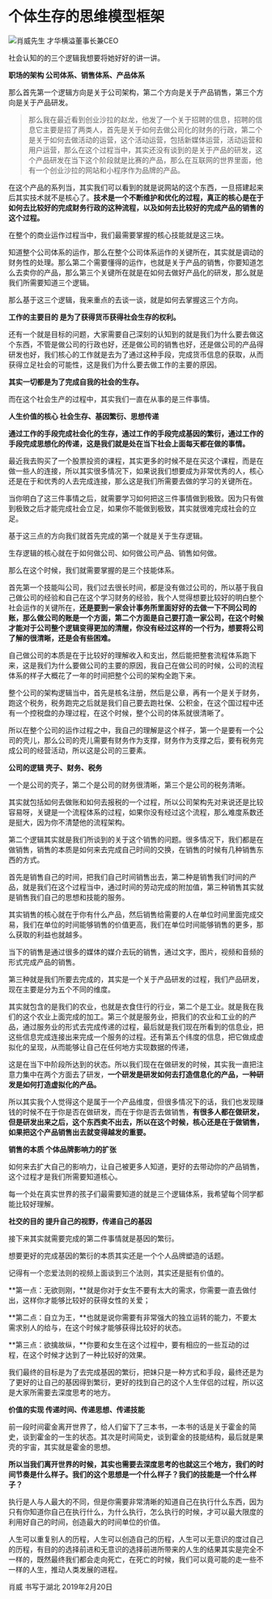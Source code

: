 # 个体生存的思维模型框架

![肖威先生 才华横溢董事长兼CEO](https://upload-images.jianshu.io/upload_images/7680238-a7230f48e5732dbc?imageMogr2/auto-orient/strip%7CimageView2/2/w/700)

社会认知的的三个逻辑我想要将她好好的讲一讲。

**职场的架构
公司体系、销售体系、产品体系**

那么首先第一个逻辑方向是关于公司架构，第二个方向是关于产品销售，第三个方向是关于产品研发。

>那么我在最近看到创业沙拉的赵龙，他发了一个关于招聘的信息，招聘的信息它主要是招了两类人，首先是关于如何去做公司化的财务的行政，第二个是关于如何去做活动的运营，这个活动运营，包括新媒体运营，活动运营和用户运营，那么在这个过程当中，其实还没有谈到的是关于产品的研发，这个产品研发在当下这个阶段就是比赛的产品，那么在互联网的世界里面，他有一个创业沙拉的网站和小程序作为品牌的产品。


在这个产品的系列当，其实我们可以看到的就是说网站的这个东西，一旦搭建起来后其实技术就不是核心了。**技术是一个不断维护和优化的过程，真正的核心是在于如何去比较好的完成财务行政的这种流程，以及如何去比较好的完成产品的销售的这个过程。**


在整个的商业运作过程当中，我们最需要掌握的核心技能就是这三块。

知道整个公司体系的运作，那么在整个公司体系运作的关键所在，其实就是调动的财务性的处理。那么第二个需要懂得的运作，也就是关于产品的销售，你要知道怎么去卖你的产品，那么第三个关键所在就是在如何去做好产品化的研发，那么就是我们所需要知道三个逻辑。

那么基于这三个逻辑，我来重点的去谈一谈，就是如何去掌握这三个方向。

**工作的主要目的
是为了获得货币获得社会生存的权利。**

还有一个就是目标的问题，大家需要自己深刻的认知到的就是我们为什么要去做这个东西，不管是做公司的行政也好，还是做公司的销售也好，还是做公司的产品得研发也好，我们核心的工作就是去为了通过这种手段，完成货币信息的获取，从而获得立足社会的可能性，这是我们为什么要去做工作的主要的原因。


**其实一切都是为了完成自我的社会的生存。**

而在这个社会生产的过程中，其实我们一直在从事的是三件事情。

**人生价值的核心
社会生存、基因繁衍、思想传递**

**通过工作的手段完成社会化的生存，通过工作的手段完成基因的繁衍，通过工作的手段完成思想化的传递，这是我们就是处在当下社会上面每天都在做的事情。**

最近我去购买了一个股票投资的课程，其实更多的时候不是在买这个课程，而是在做一些人的连接，所以其实很多情况下，如果说我们想要成为非常优秀的人，核心还是在于和优秀的人去完成连接，那么这是我们所需要去做的学习的关键所在。


当你明白了这三件事情之后，就需要学习如何把这三件事情做到极致。因为只有做到极致之后才能完成社会立足，如果你不能做到极致，其实就很难完成社会的立足。



基于这三点的方向我们就首先完成的第一个就是关于生存逻辑。

生存逻辑的核心就在于如何做公司、如何做公司产品、销售如何做。

那么在这个时候，我们就需要掌握的是三个技能体系。

首先第一个技能叫公司，我们过去很长时间，都是没有做过公司的，所以基于我自己做公司的经验和自己在这个学习财务的经验，我个人觉得想要比较好的明白整个社会运作的关键所在，**还是要到一家会计事务所里面好好的去做一下不同公司的账，那么做公司的账是一个方面，第二个方面是自己要打造一家公司，在这个时候才能对于公司整个逻辑变得更加的清醒，你没有经过这样的一个行为，想要将公司了解的很清晰，还是会有些困难。**


自己做公司的本质是在于比较好的理解收入和支出，然后能把整套流程体系跑下来，这是我们为什么要做公司的主要的原因，我自己在做公司的时候，公司的流程体系的样子大概花了一年的时间把整个公司的架构全跑下来。


整个公司的架构逻辑当中，首先是核名注册，然后是公章，再有一个是关于财务，跑这个税务，税务跑完之后就是我们自己要去跑社保、公积金，在这个国过程中还有一个控税盘的办理过程，在这个时候，整个公司的体系就很清晰了。

所以在整个公司的运作过程之中，我自己的理解是这个样子，第一个是要有一个公司的壳儿，那么公司的壳儿需要有财务作为支撑，财务作为支撑之后，要有税务完成公司的经营活动，所以这是公司的三要素。

**公司的逻辑
壳子、财务、税务**

一个是公司的壳子，第二个是公司的财务很清晰，第三个是公司的税务清晰。

其实就包括如何去做账和如何去报税的一个过程，所以公司架构先对来说还是比较容易呀，关键是一个流程体系的过程，如果你没有经过这个流程，那么难度系数还是挺大，因为你不清楚他的流程架构。


第二个逻辑其实就是我们所谈到的关于这个销售的问题。很多情况下，我们都是在做销售，销售的本质是如何来去完成自己时间的交换，在销售的时候有几种销售东西的方式。

首先是销售自己的时间，把我们自己时间销售出去，第二种是销售我们时间的产品，就是我们在这个过程当中，通过时间的劳动完成的附加值，第三种销售其实就是销售我们自己的思想和技能的服务。

其实销售的核心就在于你有什么产品，然后销售给需要的人在单位时间里面完成交易，我们在单位的时间能够销售的价值更高，我们在单位时间能够销售的更多，那么获取的利益也就越多。


当下的销售是通过很多的媒体的媒介去玩的销售，通过文字，图片，视频和音频的形式完成产品的销售。

第三种就是我们所要去完成的，其实是一个关于产品研发的过程，我们产品研发，现在主要是分为五个不同的维度。

其实就包含的是我们的农业，也就是衣食住行的行业，第二个是工业。就是我在我们的这个农业上面完成的加工。第三个就是服务业，把我们的农业和工业的的产品，通过服务业的形式去完成传递的过程，最后就是我们现在所看到的信息业，把这些信息完成连接出来完成一个服务的过程。还有第五个纬度的信息，把它做成虚拟化的呈现，从而能够让自己在任何地方实现数据的传递，


这是在当下中阶段所达到的状态。所以我们现在在做研发的时候，其实我一直把注意力集中在两个方面去了研发，**一个研发是研发如何去打造信息化的产品，一种研发是如何打造虚拟化的产品。**


所以其实我个人觉得这个是属于一个产品维度，但很多情况下的话，我们也发现赚钱的时候不在于你是否在做研发，而在于你是否去做销售，**有很多人都在做研发，但是研发出来之后，这个东西卖不出去，所以在这个时候，核心还是在于做销售，如果把这个产品销售出去就变得越发的重要。**

**销售的本质
个体品牌影响力的扩张**


如何来去扩大自己的影响力，让自己被更多人知道，更好的去带动你的产品销售，这个过程才是我们所需要知道核心。

每一个处在真实世界的孩子们最需要知道的就是三个逻辑体系，我希望每个同学都能比较好理解。

**社交的目的
提升自己的视野，传递自己的基因**

接下来其实就需要完成的第二件事情就是基因的繁衍。


想要更好的完成基因的繁衍的本质其实还是一个个人品牌塑造的话题。

记得有一个恋爱法则的视频上面谈到三个法则，其实还是挺有价值的。

**第一点：无欲则刚，**就是你对于女生不要有太大的需求，你需要一直去做付出，这样你才能够比较好的获得女性的关爱；

**第二点：自立为王，**也就是说你需要有非常强大的独立运转的能力，不要太需求别人的给与，在这个时候才能够获得比较好的状态。

**第三点：欲擒故纵，**你要和女生在这个过程中，要有相应的一些互动的过程，在这个时候才达到了一种比较好的效果。

我们最终的目标是为了去完成基因的繁衍，把妹只是一种方式和手段，最终还是为了更好的让自己的基因得到繁衍，更好的找到自己的这个人生伴侣的过程，所以这是大家所需要去深度思考的地方。

**价值的实现
传递时间、传递思想、传递技能**

前一段时间霍金离开世界了，给人们留下了三本书，一本书的话是关于霍金的简史，谈到霍金的一生的状态。其次是时间简史，谈到霍金的技能结构，最后就是果壳的宇宙，其实就是霍金的思想。

**所以当我们离开世界的时候，其实也需要去深度思考的也就这三个地方，我们的时间节奏是什么样子。我们的这个思想是一个什么样子？我们的技能是一个什么样子？**

执行是人与人最大的不同，但是你需要非常清晰的知道自己在执行什么东西，因为只有你知道你自己在执行什么，为什么执行，怎么执行的时候，才可以最大限度的利用好自己的时间，创造最大的时间单位的价值。

人生可以重复别人的历程，人生可以创造自己的历程，人生可以无意识的度过自己的历程，有目的的选择前进和无意识的选择前进所带来的人生的结果其实是完全不一样的，既然最终我们都会走向死亡，在死亡的时候，我们可以竟可能的走一些不一样的人生，推动人类发展的进程。

肖威
书写于湖北
2019年2月20日
